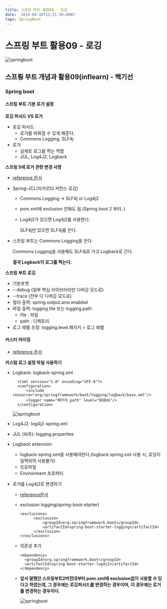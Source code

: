 ```yaml
---
title: 스프링 부트 활용09 - 로깅
date: '2019-04-10T12:21:30.000Z'
tags: SpringBoot
---
```


# 스프링 부트 활용09 - 로깅

![springboot](../../.gitbook/assets/springboot_logo.png)

## 스프릥 부트 개념과 활용09\(inflearn\) - 백기선

### Spring boot

#### 스프링 부트 기본 로거 설정

**로깅 퍼사드 VS 로거**

* 로깅 퍼사드
  * 로거를 바꿔낄 수 있게 해준다.
  * Commons Logging​, SLF4j
* 로거
  * 실제로 로그를 찍는 역할
  * JUL, Log4J2, ​Logback

**스프링 5에 로거 관련 변경 사항**

* [reference 문서](https://docs.spring.io/spring/docs/5.0.0.RC3/spring-framework-reference/overview.html#overview-logging)
* Spring-JCL\(자카르타 커먼스 로깅\)
  * Commons Logging -&gt; SLF4j or Log4j2
  * pom.xml에 exclusion 안해도 됨.\(Spring boot 2 부터..\)
  * Log4j2가 있으면 Log4j2를 사용한다.

    SLF4j만 있으면 SLF4j를 쓴다.
* 스프링 부트는 Commons Logging을 쓴다.

  Commons Logging을 사용해도 SLF4j로 가고 Logback로 간다.

  **결국 Logback이 로그를 찍는다.**

**스프링 부트 로깅**

* 기본포맷
* --debug \(일부 핵심 라이브러리만 디버깅 모드로\)
* --trace \(전부 다 디버깅 모드로\)
* 컬러 출력: spring.output.ansi.enabled
* 파일 출력: logging.file 또는 logging.path
  * file : 파일
  * path : 디렉토리
* 로그 레벨 조정: logging.level.패지키 = 로그 레벨

#### 커스터 마이징

* [reference 문서](https://docs.spring.io/spring-boot/docs/current/reference/html/howto-logging.html)

**커스텀 로그 설정 파일 사용하기**

* Logback: logback-spring.xml

  ```text
    <?xml version="1.0" encoding="UTF-8"?>
    <configuration>
        <include resource="org/springframework/boot/logging/logback/base.xml"/>
        <logger name="패키지_path" level="DEBUG"/>
    </configuration>
  ```

  ![springboot](../../.gitbook/assets/springboot09-1.png)

* Log4J2: log4j2-spring.xml
* JUL \(비추\): logging.properties
* Logback extension
  * logback-spring.xml을 사용해야한다.\(logback.spring.xml 사용 시, 로딩이 일찍되어 사용불가\)
  * 프로파일 
  * Environment 프로퍼티 
* 로거를 Log4j2로 변경하기
  * [reference문서](https://docs.spring.io/spring-boot/docs/current/reference/html/howto-logging.html#howto-configure-log4j-for-logging)
  * exclusion logging\(spring-boot-starter\)

    ```text
    <exclusions>
          <exclusion>
              <groupId>org.springframework.boot</groupId>
              <artifactId>spring-boot-starter-logging</artifactId>
          </exclusion>
    </exclusions>
    ```

  * 의존성 추가

    ```text
    <dependency>
      <groupId>org.springframework.boot</groupId>
      <artifactId>spring-boot-starter-log4j2</artifactId>
    </dependency>
    ```

  * **앞서 말했던 스프링부트2버전대부터 pom.xml에 exclusion없이 사용할 수 있다고 하였는데, 그 경우에는 로깅퍼사드를 변경하는 경우이며, 이 경우에는 로거를 변경하는 경우이다.**

    ![springboot](../../.gitbook/assets/springboot09-3.png)

